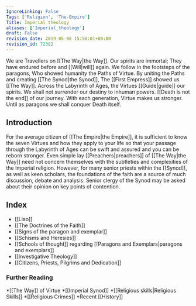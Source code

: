 ```yaml
---
IgnoreLinking: False
Tags: ['Religion', 'The-Empire']
Title: Imperial theology
aliases: ['Imperial_theology']
draft: False
revision_date: 2019-05-08 15:50:01+00:00
revision_id: 72382
---
```


We are Travellers on [[The Way|the Way]].
Our spirits are immortal;
They have endured before and [[Will|will]] again.
We follow in the footsteps of the paragons,
Who showed humanity the Paths of Virtue.
By uniting the Paths and creating [[The Synod|the Synod]],
The [[First Empress]] showed us [[The Way]].
Across the Labyrinth of Ages, the Virtues [[Guide|guide]] our spirits.
We shall not surrender our destiny to inhuman powers.
[[Death is not the end]] of our journey.
With each generation, Virtue makes us stronger.
Until as paragons we shall conquer Death itself.
## Introduction
For the average citizen of [[The Empire|the Empire]], it is sufficient to know the seven Virtues and how they apply to your life so that your passage through the Labyrinth of Ages can be swift and assured and you can be reborn stronger. Even simple lay [[Preachers|preachers]] of [[The Way|the Way]] need not concern themselves with the subtleties and complexities of the Imperial religion.
However, for many senior priests within the [[Synod]], as well as keen scholars, the foundations of the faith are a source of much discussion, debate and analysis. Senior clergy of the Synod may be asked about their opinion on key points of contention.
## Index
* [[Liao]]
* [[The Doctrines of the Faith]]
* [[Signs of the paragon and exemplar]]
* [[Schisms and Heresies]]
*  [[Schools of thought]] regarding [[Paragons and Exemplars|paragons and exemplars]]
* [[Investigative Theology]]
* [[Citizens, Priests, Pilgrims and Dedication]]
### Further Reading
*[[The Way]] of Virtue
*[[Imperial Synod]]
*[[Religious skills|Religious Skills]]
*[[Religious Crimes]]
*Recent [[History]]